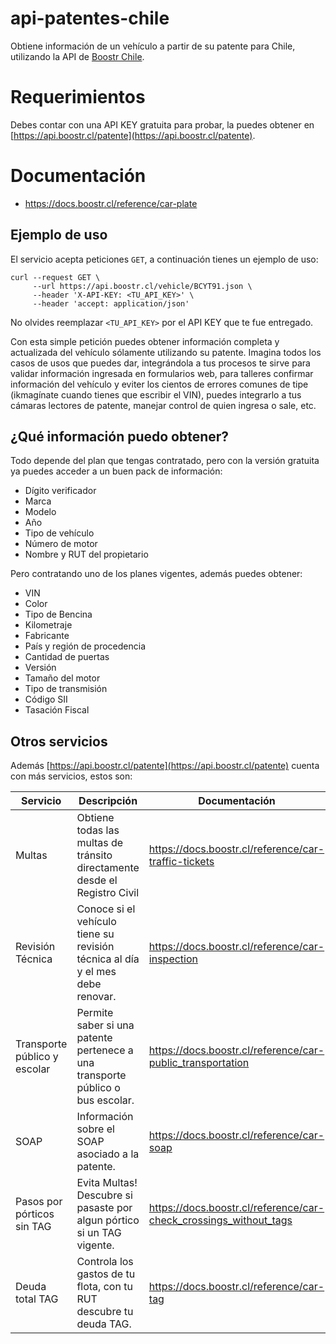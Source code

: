 # api-patentes-chile
Obtiene información de un vehículo a partir de su patente para Chile, utilizando la API de [Boostr Chile](https://api.boostr.cl/).

# Requerimientos
Debes contar con una API KEY gratuita para probar, la puedes obtener en [https://api.boostr.cl/patente](https://api.boostr.cl/patente).

# Documentación
- https://docs.boostr.cl/reference/car-plate

## Ejemplo de uso
El servicio acepta peticiones `GET`, a continuación tienes un ejemplo de uso:

```
curl --request GET \
     --url https://api.boostr.cl/vehicle/BCYT91.json \
     --header 'X-API-KEY: <TU_API_KEY>' \
     --header 'accept: application/json'
```

No olvides reemplazar `<TU_API_KEY>` por el API KEY que te fue entregado.

Con esta simple petición puedes obtener información completa y actualizada del vehículo sólamente utilizando su patente. Imagina todos los casos de usos que puedes dar, integrándola a tus procesos te sirve para validar información ingresada en formularios web, para talleres confirmar información del vehículo y eviter los cientos de errores comunes de tipe (ikmagínate cuando tienes que escribir el VIN), puedes integrarlo a tus cámaras lectores de patente, manejar control de quien ingresa o sale, etc.

## ¿Qué información puedo obtener?
Todo depende del plan que tengas contratado, pero con la versión gratuita ya puedes acceder a un buen pack de información:

- Dígito verificador
- Marca
- Modelo
- Año
- Tipo de vehículo
- Número de motor
- Nombre y RUT del propietario

Pero contratando uno de los planes vigentes, además puedes obtener:

- VIN
- Color
- Tipo de Bencina
- Kilometraje
- Fabricante
- País y región de procedencia
- Cantidad de puertas
- Versión
- Tamaño del motor
- Tipo de transmisión
- Código SII
- Tasación Fiscal

## Otros servicios
Además [https://api.boostr.cl/patente](https://api.boostr.cl/patente) cuenta con más servicios, estos son:

| Servicio                     | Descripción                                                                    | Documentación                                                     |
|------------------------------|--------------------------------------------------------------------------------|-------------------------------------------------------------------|
| Multas                       | Obtiene todas las multas de tránsito directamente desde el Registro Civil      | https://docs.boostr.cl/reference/car-traffic-tickets              |
| Revisión Técnica             | Conoce si el vehículo tiene su revisión técnica al día y el mes debe renovar.  | https://docs.boostr.cl/reference/car-inspection                   |
| Transporte público y escolar | Permite saber si una patente pertenece a una transporte público o bus escolar. | https://docs.boostr.cl/reference/car-public_transportation        |
| SOAP                         | Información sobre el SOAP asociado a la patente.                               | https://docs.boostr.cl/reference/car-soap                         |
| Pasos por pórticos sin TAG   | Evita Multas! Descubre si pasaste por algun pórtico si un TAG vigente.         | https://docs.boostr.cl/reference/car-check_crossings_without_tags |
| Deuda total TAG              | Controla los gastos de tu flota, con tu RUT descubre tu deuda TAG.             | https://docs.boostr.cl/reference/car-tag                          |
